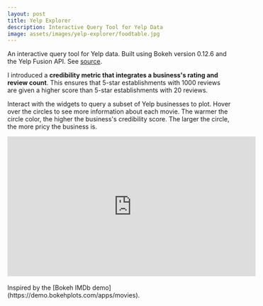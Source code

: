 ```yaml
---
layout: post
title: Yelp Explorer
description: Interactive Query Tool for Yelp Data
image: assets/images/yelp-explorer/foodtable.jpg
---
```

An interactive query tool for Yelp data. Built using Bokeh version 0.12.6 and the Yelp Fusion API. See [source](https://github.com/swetharevanur/dataviz/tree/master/yelp_explorer).

I introduced a **credibility metric that integrates a business's rating and review count**. This ensures that 5-star establishments with 1000 reviews are given a higher score than 5-star establishments with 20 reviews.

Interact with the widgets to query a subset of Yelp businesses to plot. Hover over the circles to see more information about each movie. The warmer the circle color, the higher the business's credibility score. The larger the circle, the more pricy the business is.

<iframe width="560" height="315" src="https://www.youtube.com/embed/RQKgADzChSQ" frameborder="0" allowfullscreen></iframe>
<br>
<br>
Inspired by the [Bokeh IMDb demo](https://demo.bokehplots.com/apps/movies).
